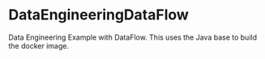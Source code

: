 # DataEngineeringDataFlow

Data Engineering Example with DataFlow. This uses the Java base to build the docker image.